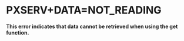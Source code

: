 # PXSERV+DATA=NOT\_READING

**This error indicates that data cannot be retrieved when using the get function.**

